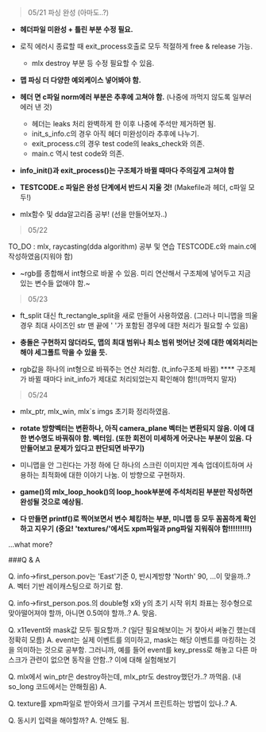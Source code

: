 >05/21 파싱 완성 (아마도..?)
>
* **헤더파일 미완성 + 틀린 부분 수정 필요.**

* 로직 에러시 종료할 때 exit_process호출로 모두 적절하게 free & release 가능.
	- mlx destroy 부분 등 수정 필요할 수 있음.

* **맵 파싱 더 다양한 예외케이스 넣어봐야 함.**

* **헤더 면 c파일 norm에러 부분은 추후에 고쳐야 함.**
	(나중에 까먹지 않도록 일부러 에러 낸 것)
	- 헤더는 leaks 처리 완벽하게 한 이후 나중에 주석만 제거하면 됨.
	- init_s_info.c의 경우 아직 헤더 미완성이라 추후에 나누기.
	- exit_process.c의 경우 test code의 leaks_check와 의존.
	- main.c 역시 test code와 의존.

* **info_init()과 exit_process()는 구조체가 바뀔 때마다 주의깊게 고쳐야 함**

* **TESTCODE.c 파일은 완성 단계에서 반드시 지울 것!**
	(Makefile과 헤더, c파일 모두!)

* mlx함수 및 dda알고리즘 공부!
	(선을 만들어보자..)



>05/22
>
TO_DO : mlx, raycasting(dda algorithm) 공부 및 연습
	TESTCODE.c와 main.c에 작성하였음(지워야 함)

* ~rgb를 종합해서 int형으로 바꿀 수 있음. 미리 연산해서 구조체에 넣어두고 지금 있는 변수들 없애야 함.~



>05/23
>
* ft_split 대신  ft_rectangle_split을 새로 만들어 사용하였음.
	(그러나 미니맵을 띄울 경우 최대 사이즈인 str 맨 끝에 ' '가 포함된 경우에 대한 처리가 필요할 수 있음)

* **충돌은 구현하지 않더라도, 맵의 최대 범위나 최소 범위 벗어난 것에 대한 예외처리는 해야 세그폴트 막을 수 있을 듯.**

* rgb값을 하나의 int형으로 바꿔주는 연산 처리함. (t_info구조체 바뀜)
**** 구조체가 바뀔 때마다 init_info가 제대로 처리되었는지 확인해야 함!!(까먹지 말자)



>05/24
>
* mlx_ptr, mlx_win, mlx`s imgs 초기화 정리하였음.

* **rotate 방향벡터는 변환하나, 아직 camera_plane 벡터는 변환되지 않음. 이에 대한 변수명도 바꿔줘야 함. 벡터임. (또한 회전이 미세하게 어긋나는 부분이 있음. 다 만들어보고 문제가 있다고 판단되면 바꾸기)**

* 미니맵을 안 그린다는 가정 하에 단 하나의 스크린 이미지만 계속 업데이트하며 사용하는 최적화에 대한 이야기 나눔. 이 방향으로 구현하자.

* **game()의 mlx_loop_hook()의 loop_hook부분에 주석처리된 부분만 작성하면 완성될 것으로 예상됨.**

* **다 만들면 printf()로 찍어보면서 변수 체킹하는 부분, 미니맵 등 모두 꼼꼼하게 확인하고 지우기**
	**(중요! 'textures/'에서도 xpm파일과 png파일 지워줘야 함!!!!!!!!!)**




...what more?

###Q & A

Q. info->first_person.pov는 'East'기준 0, 반시계방향 'North' 90, ...이 맞을까..?
A. 벡터 기반 레이캐스팅으로 하기로 함.

Q. info->first_person.pos.의 double형 x와 y의 초기 시작 위치 좌표는 정수형으로 맞아떨어져야 할까, 아니면 0.5여야 할까..?
A. 맞음.

Q. x11event와 mask값 모두 필요할까..? (일단 필요해보이는 거 찾아서 써놓긴 했는데 정확히 모름)
A. event는 실제 이벤트를 의미하고, mask는 해당 이벤트를 마킹하는 것을 의미하는 것으로 공부함. 그러니까, 예를 들어 event를 key_press로 해놓고 다른 마스크가 관련이 없으면 동작을 안함..?
이에 대해 실험해보기


Q. mlx에서 win_ptr은 destroy하는데, mlx_ptr도 destroy했던가..? 까먹음.
	(내 so_long 코드에서는 안해줬음)
A.

Q. texture를 xpm파일로 받아와서 크기를 구겨서 프린트하는 방법이 있나..?
A.

Q. 동시키 입력을 해야할까?
A. 안해도 됨.